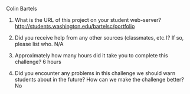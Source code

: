 Colin Bartels

1. What is the URL of this project on your student web-server?
	http://students.washington.edu/bartelsc/portfolio

2. Did you receive help from any other sources (classmates, etc.)? If so, please list who.
N/A

3. Approximately how many hours did it take you to complete this challenge?
6 hours

4. Did you encounter any problems in this challenge we should warn students about in the future? How can we make the challenge better?
No
